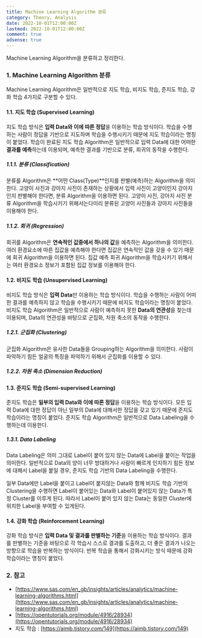 ```yaml
---
title: Machine Learning Algorithm 분류
category: Theory, Analysis
date: 2022-10-01T12:00:00Z
lastmod: 2022-10-01T12:00:00Z
comment: true
adsense: true
---
```


Machine Learning Algorithm을 분류하고 정리한다.

### 1. Machine Learning Algorithm 분류

Machine Learning Algorithm은 일반적으로 지도 학습, 비지도 학습, 준지도 학습, 강화 학습 4가지로 구분할 수 있다.

#### 1.1. 지도 학습 (Supervised Learning)

지도 학습 방식은 **입력 Data와 이에 따른 정답**을 이용하는 학습 방식이다. 학습을 수행하는 사람이 정답을 기반으로 지도하며 학습을 수행시키기 때문에 지도 학습이라는 명칭이 붙었다. 학습이 완료된 지도 학습 Algorithm은 일반적으로 입력 Data에 대한 어떠한 **결과를 예측**하는데 이용되며, 예측한 결과를 기반으로 분류, 회귀의 동작을 수행한다.

##### 1.1.1. 분류 (Classification)

분류를 Algorithm은 **어떤 Class(Type)**인지를 판별(예측)하는 Algorithm을 의미한다. 고양이 사진과 강아지 사진이 존재하는 상황에서 입력 사진이 고양이인지 강아지인지 판별해야 한다면, 분류 Algorithm을 이용하면 된다. 고양이 사진, 강아지 사진 분류 Algorithm을 학습시키기 위해서는다미리 분류된 고양이 사진들과 강아지 사진들을 이용해야 한다.

##### 1.1.2. 회귀 (Regression)

회귀를 Algorithm은 **연속적인 값중에서 하나의 값**을 예측하는 Algorithm을 의미한다. 여러 환경요소에 따른 집값을 예측해야 한다면 집값은 연속적인 값을 갖을 수 있기 때문에 회귀 Algorithm을 이용하면 된다. 집값 예측 회귀 Algorithm을 학습시키기 위해서는 여러 환경요소 정보가 포함된 집값 정보를 이용해야 한다.

#### 1.2. 비지도 학습 (Unsupervised Learning)

비지도 학습 방식은 **입력 Data**만 이용하는 학습 방식이다. 학습을 수행하는 사람이 어떠한 결과를 예측하지 않고 학습을 수행시키기 때문에 비지도 학습이라는 명칭이 붙었다. 비지도 학습 Algorithm은 일반적으로 사람이 예측하지 못한 **Data의 연관성**을 찾는데 이용되며, Data의 연관성을 바탕으로 군집화, 차원 축소의 동작을 수행한다.

##### 1.2.1. 군집화 (Clustering)

군집화 Algorithm은 유사한 Data들을 Grouping하는 Algorithm을 의미한다. 사람이 파악하기 힘든 얼굴의 특징을 파악하기 위해서 군집화를 이용할 수 있다.

##### 1.2.2. 차원 축소 (Dimension Reduction)

#### 1.3. 준지도 학습 (Semi-supervised Learning)

준지도 학습은 **일부의 입력 Data와 이에 따른 정답**을 이용하는 학습 방식이다. 모든 입력 Data에 대한 정답이 아닌 일부의 Data에 대해서한 정답을 갖고 있기 때문에 준지도 학습이라는 명칭이 붙었다. 준지도 학습 Algorithm은 일반적으로 Data Labeling을 수행하는데 이용한다.

##### 1.3.1. Data Labeling

Data Labeling은 의미 그대로 Label이 붙어 있지 않는 Data에 Label을 붙이는 작업을 의미한다. 일반적으로 Data의 양이 너무 방대하거나 사람이 빠르게 인지하기 힘든 정보에 대해서 Label을 붙일 경우, 준지도 학습 기반의 Data Labeling을 수행한다.

일부 Data에만 Label을 붙이고 Label이 붙지않는 Data와 함께 비지도 학습 기반의 Clustering을 수행하면 Label이 붙어있는 Data와 Label이 붙어있지 않는 Data가 특정 Cluster를 이루게 된다. 따라서 Label이 붙어 있지 않는 Data는 동일한 Cluster에 위치한 Label을 부여할 수 있게된다.

#### 1.4. 강화 학습 (Reinforcement Learning)

강화 학습 방식은 **입력 Data 및 결과를 판별하는 기준**을 이용하는 학습 방식이다. 결과를 판별하는 기준을 바탕으로 각 학습시 스스로 결과를 도출하고, 더 좋은 결과가 나오는 방향으로 학습을 반복하는 방식이다. 반복 학습을 통해서 강화시키는 방식 때문에 강화 학습이라는 명칭이 붙었다.

### 2. 참고

* [https://www.sas.com/en_gb/insights/articles/analytics/machine-learning-algorithms.html](https://www.sas.com/en_gb/insights/articles/analytics/machine-learning-algorithms.html)
* [https://opentutorials.org/module/4916/28934](https://opentutorials.org/module/4916/28934)
* 지도 학습 : [https://aimb.tistory.com/149](https://aimb.tistory.com/149)

